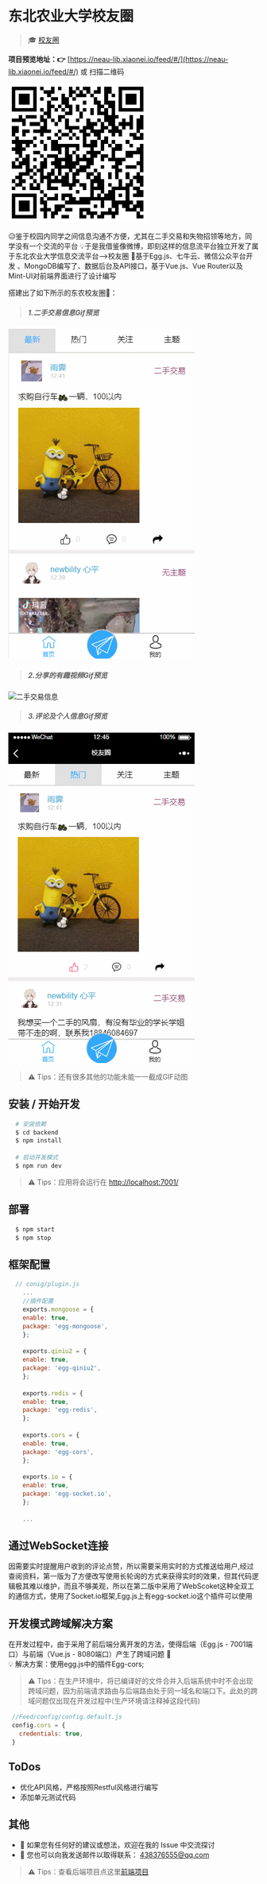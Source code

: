 # 东北农业大学校友圈

> &#x1F393; [校友圈](https://neau-lib.xiaonei.io/feed/#/)

**项目预览地址：&#x1F449;** [https://neau-lib.xiaonei.io/feed/#/](https://neau-lib.xiaonei.io/feed/#/) 或 扫描二维码

![二维码](assets/feed.png)

&#x1F625;鉴于校园内同学之间信息沟通不方便，尤其在二手交易和失物招领等地方，同学没有一个交流的平台
&#x1F4A1;于是我借鉴像微博，即刻这样的信息流平台独立开发了属于东北农业大学信息交流平台-->校友圈
&#x1F4AA;基于Egg.js、七牛云、微信公众平台开发 、MongoDB编写了、数据后台及API接口，基于Vue.js、Vue Router以及Mint-UI对前端界面进行了设计编写

搭建出了如下所示的东农校友圈&#x1F308;：

> ##### 1.二手交易信息Gif预览
![二手交易信息](assets/二手交易.gif)

> ##### 2.分享的有趣视频Gif预览
![二手交易信息](assets/看视频.gif)

> ##### 3.评论及个人信息Gif预览
![二手交易信息](assets/评论.gif)

> &#x26A0; Tips：还有很多其他的功能未能一一截成GIF动图

## 安装 / 开始开发

```bash
  # 安装依赖
  $ cd backend
  $ npm install

  # 启动开发模式
  $ npm run dev
```

> &#x26A0; Tips：应用将会运行在 [http://localhost:7001/](http://localhost:7001/)

## 部署

```bash
  $ npm start
  $ npm stop
```

## 框架配置

```js
  // conig/plugin.js
    ...
    //插件配置
    exports.mongoose = {
    enable: true,
    package: 'egg-mongoose',
    };

    exports.qiniu2 = {
    enable: true,
    package: 'egg-qiniu2',
    };

    exports.redis = {
    enable: true,
    package: 'egg-redis',
    };

    exports.cors = {
    enable: true,
    package: 'egg-cors',
    };

    exports.io = {
    enable: true,
    package: 'egg-socket.io',
    };

    ...
```

## 通过WebSocket连接

因需要实时提醒用户收到的评论点赞，所以需要采用实时的方式推送给用户,经过查阅资料，第一版为了方便改写使用长轮询的方式来获得实时的效果，但其代码逻辑极其难以维护，而且不够美观，所以在第二版中采用了WebScoket这种全双工的通信方式，使用了Socket.io框架,Egg.js上有egg-socket.io这个插件可以使用

## 开发模式跨域解决方案

在开发过程中，由于采用了前后端分离开发的方法，使得后端（Egg.js - 7001端口）与前端（Vue.js - 8080端口）产生了跨域问题 &#x1F4A2;  
&#x1F4A1; 解决方案：使用egg.js中的插件Egg-cors;

> &#x26A0; Tips：在生产环境中，将已编译好的文件合并入后端系统中时不会出现跨域问题，因为前端请求路由与后端路由处于同一域名和端口下。此处的跨域问题仅出现在开发过程中(生产环境请注释掉这段代码)
 ```js
  //Feed/config/config.default.js
  config.cors = {
    credentials: true,
  }
 ```
## ToDos

  + 优化API风格，严格按照Restful风格进行编写
  + 添加单元测试代码

## 其他

  + &#x1F4CD; 如果您有任何好的建议或想法，欢迎在我的 Issue 中交流探讨
  + &#x1F4E7; 您也可以向我发送邮件以取得联系： 438376555@qq.com


> &#x26A0; Tips：查看后端项目点这里[前端项目](https://github.com/BFjacky/feed-web.git)
